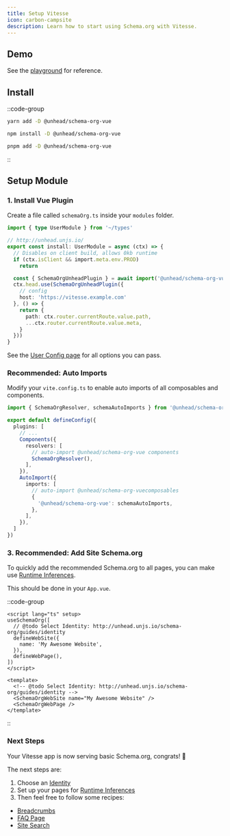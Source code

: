 ```yaml
---
title: Setup Vitesse
icon: carbon-campsite
description: Learn how to start using Schema.org with Vitesse.
---
```


## Demo

See the [playground](https://github.com/vueuse/schema-org/tree/main/playgrounds/vitesse) for reference.

## Install

::code-group

```bash [yarn]
yarn add -D @unhead/schema-org-vue
```

```bash [npm]
npm install -D @unhead/schema-org-vue
```

```bash [pnpm]
pnpm add -D @unhead/schema-org-vue
```

::


## Setup Module

### 1. Install Vue Plugin

Create a file called `schemaOrg.ts` inside your `modules` folder.

```ts [src/modules/schemaOrg.ts]
import { type UserModule } from '~/types'

// http://unhead.unjs.io/
export const install: UserModule = async (ctx) => {
  // Disables on client build, allows 0kb runtime
  if (ctx.isClient && import.meta.env.PROD)
    return

  const { SchemaOrgUnheadPlugin } = await import('@unhead/schema-org-vue')
  ctx.head.use(SchemaOrgUnheadPlugin({
    // config
    host: 'https://vitesse.example.com'
  }, () => {
    return {
      path: ctx.router.currentRoute.value.path,
      ...ctx.router.currentRoute.value.meta,
    }
  }))
}
```

See the [User Config page](/schema-org/guides/user-config) for all options you can pass.

### Recommended: Auto Imports

Modify your `vite.config.ts` to enable auto imports of all composables and components.

```ts [vite.config.ts]
import { SchemaOrgResolver, schemaAutoImports } from '@unhead/schema-org-vue'

export default defineConfig({
  plugins: [
    // ...
    Components({
      resolvers: [
        // auto-import @unhead/schema-org-vue components
        SchemaOrgResolver(),
      ],
    }),
    AutoImport({
      imports: [
        // auto-import @unhead/schema-org-vuecomposables
        {
          '@unhead/schema-org-vue': schemaAutoImports,
        },
      ],
    }),
  ]
})
```

### 3. Recommended: Add Site Schema.org

To quickly add the recommended Schema.org to all pages, you can make use [Runtime Inferences](/guide/getting-started/how-it-works#runtime-inferences).

This should be done in your `App.vue`.

::code-group

```vue [Composition API]
<script lang="ts" setup>
useSchemaOrg([
  // @todo Select Identity: http://unhead.unjs.io/schema-org/guides/identity
  defineWebSite({
    name: 'My Awesome Website',
  }),
  defineWebPage(),
])
</script>
```

```vue [Component API]
<template>
  <!-- @todo Select Identity: http://unhead.unjs.io/schema-org/guides/identity -->
  <SchemaOrgWebSite name="My Awesome Website" />
  <SchemaOrgWebPage />
</template>
```

::

### Next Steps

Your Vitesse app is now serving basic Schema.org, congrats! 🎉

The next steps are:
1. Choose an [Identity](/schema-org/guides/identity)
2. Set up your pages for [Runtime Inferences](/guide/getting-started/how-it-works#runtime-inferences)
3. Then feel free to follow some recipes:

- [Breadcrumbs](/schema-org/recipes/breadcrumbs)
- [FAQ Page](/schema-org/recipes/faq)
- [Site Search](/schema-org/recipes/site-search)
